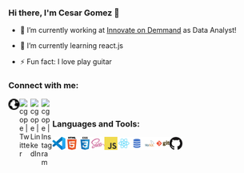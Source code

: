 ### Hi there, I'm Cesar Gomez 👋

- 🔭 I’m currently working at [Innovate on Demmand][innovateod] as Data Analyst!

- 🌱 I’m currently learning react.js 

- ⚡ Fun fact: I love play guitar

### Connect with me:

[<img align="left" alt="csargomez.com" width="22px" src="https://raw.githubusercontent.com/iconic/open-iconic/master/svg/globe.svg" />][website]
[<img align="left" alt="cgope | Twitter" width="22px" src="https://cdn.jsdelivr.net/npm/simple-icons@v3/icons/twitter.svg" />][twitter]
[<img align="left" alt="cgope | LinkedIn" width="22px" src="https://cdn.jsdelivr.net/npm/simple-icons@v3/icons/linkedin.svg" />][linkedin]
[<img align="left" alt="cgope | Instagram" width="22px" src="https://cdn.jsdelivr.net/npm/simple-icons@v3/icons/instagram.svg" />][instagram]

</br>

### Languages and Tools:

<img align="left" alt="Visual Studio Code" width="26px" src="https://raw.githubusercontent.com/github/explore/80688e429a7d4ef2fca1e82350fe8e3517d3494d/topics/visual-studio-code/visual-studio-code.png" />
<img align="left" alt="HTML5" width="26px" src="https://raw.githubusercontent.com/github/explore/80688e429a7d4ef2fca1e82350fe8e3517d3494d/topics/html/html.png" />
<img align="left" alt="CSS3" width="26px" src="https://raw.githubusercontent.com/github/explore/80688e429a7d4ef2fca1e82350fe8e3517d3494d/topics/css/css.png" />
<img align="left" alt="Sass" width="26px" src="https://raw.githubusercontent.com/github/explore/80688e429a7d4ef2fca1e82350fe8e3517d3494d/topics/sass/sass.png" />
<img align="left" alt="JavaScript" width="26px" src="https://raw.githubusercontent.com/github/explore/80688e429a7d4ef2fca1e82350fe8e3517d3494d/topics/javascript/javascript.png" />
<img align="left" alt="React" width="26px" src="https://raw.githubusercontent.com/github/explore/80688e429a7d4ef2fca1e82350fe8e3517d3494d/topics/react/react.png" />
<img align="left" alt="SQL" width="26px" src="https://raw.githubusercontent.com/github/explore/80688e429a7d4ef2fca1e82350fe8e3517d3494d/topics/sql/sql.png" />
<img align="left" alt="MySQL" width="26px" src="https://raw.githubusercontent.com/github/explore/80688e429a7d4ef2fca1e82350fe8e3517d3494d/topics/mysql/mysql.png" />
<img align="left" alt="Git" width="26px" src="https://raw.githubusercontent.com/github/explore/80688e429a7d4ef2fca1e82350fe8e3517d3494d/topics/git/git.png" />
<img align="left" alt="GitHub" width="26px" src="https://raw.githubusercontent.com/github/explore/78df643247d429f6cc873026c0622819ad797942/topics/github/github.png" />

[website]: https://csargomez.com
[twitter]: https://twitter.com/cgope?lang=en
[instagram]: https://www.instagram.com/cgope/
[linkedin]: https://www.linkedin.com/in/cgope/
[innovateod]: http://innovateod.com
